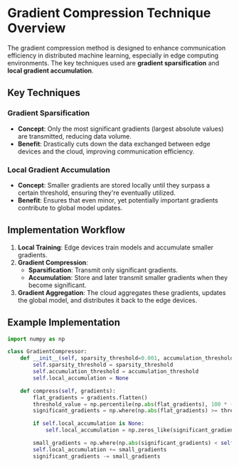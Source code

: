 # Gradient Compression Technique Overview

The gradient compression method is designed to enhance communication efficiency in distributed machine learning, especially in edge computing environments. The key techniques used are **gradient sparsification** and **local gradient accumulation**.

## Key Techniques

### Gradient Sparsification

- **Concept**: Only the most significant gradients (largest absolute values) are transmitted, reducing data volume.
- **Benefit**: Drastically cuts down the data exchanged between edge devices and the cloud, improving communication efficiency.

### Local Gradient Accumulation

- **Concept**: Smaller gradients are stored locally until they surpass a certain threshold, ensuring they're eventually utilized.
- **Benefit**: Ensures that even minor, yet potentially important gradients contribute to global model updates.

## Implementation Workflow

1. **Local Training**: Edge devices train models and accumulate smaller gradients.
2. **Gradient Compression**:
   - **Sparsification**: Transmit only significant gradients.
   - **Accumulation**: Store and later transmit smaller gradients when they become significant.
3. **Gradient Aggregation**: The cloud aggregates these gradients, updates the global model, and distributes it back to the edge devices.

## Example Implementation

```python
import numpy as np

class GradientCompressor:
    def __init__(self, sparsity_threshold=0.001, accumulation_threshold=0.0001):
        self.sparsity_threshold = sparsity_threshold
        self.accumulation_threshold = accumulation_threshold
        self.local_accumulation = None

    def compress(self, gradients):
        flat_gradients = gradients.flatten()
        threshold_value = np.percentile(np.abs(flat_gradients), 100 * (1 - self.sparsity_threshold))
        significant_gradients = np.where(np.abs(flat_gradients) >= threshold_value, flat_gradients, 0)

        if self.local_accumulation is None:
            self.local_accumulation = np.zeros_like(significant_gradients)

        small_gradients = np.where(np.abs(significant_gradients) < self.accumulation_threshold, significant_gradients, 0)
        self.local_accumulation += small_gradients
        significant_gradients -= small_gradients

      
